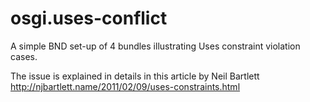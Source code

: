 osgi.uses-conflict
==================
A simple BND set-up of 4 bundles illustrating Uses constraint violation cases.

The issue is explained in details in this article by Neil Bartlett http://njbartlett.name/2011/02/09/uses-constraints.html